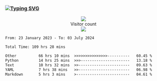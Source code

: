 ### <a href="https://git.io/typing-svg"><img src="https://readme-typing-svg.herokuapp.com?font=Fira+Code&pause=1000&width=435&lines=+Hi+%F0%9F%91%8B+There+is+Chenghow" alt="Typing SVG" /></a>
<p align="center"> 
  <img src="https://github-readme-stats.vercel.app/api?username=chenghow&show_icons=true"><br>
  Visitor count<br>
  <img src="https://profile-counter.glitch.me/chenghow/count.svg">
</p>

<!--START_SECTION:waka-->

```txt
From: 23 January 2023 - To: 03 July 2024

Total Time: 109 hrs 28 mins

Other          66 hrs 10 mins  >>>>>>>>>>>>>>>----------   60.45 %
Python         14 hrs 25 mins  >>>----------------------   13.18 %
Text           10 hrs 32 mins  >>-----------------------   09.63 %
YAML           7 hrs 38 mins   >>-----------------------   06.98 %
Markdown       5 hrs 3 mins    >------------------------   04.61 %
```

<!--END_SECTION:waka-->
